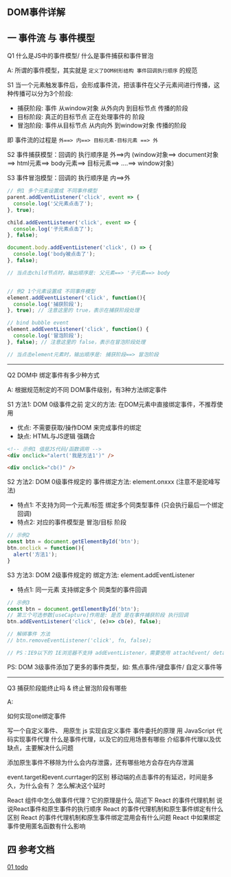 ## DOM事件详解

## 一 事件流 与 事件模型

Q1 什么是JS中的事件模型/ 什么是事件捕获和事件冒泡 

A: 所谓的事件模型，其实就是 `定义了DOM树形结构 事件回调执行顺序` 的规范

S1 当一个元素触发事件后，会形成事件流，把该事件在父子元素间进行传播，这种传播可以分为3个阶段:
  - 捕获阶段: 事件 从window对象 从外向内 到目标节点 传播的阶段
  - 目标阶段: 真正的目标节点 正在处理事件的 阶段
  - 冒泡阶段: 事件从目标节点 从内向外 到window对象 传播的阶段

即 事件流的过程是 `外==> 内==> 目标元素-目标元素 ==> 外`

S2 事件捕获模型：回调的 执行顺序是 外==>内 (window对象==> document对象==> html元素==> body元素==> 目标元素==> ....==> window对象)

S3 事件冒泡模型：回调的 执行顺序是 内==>外


```js
// 例1 多个元素设置成 不同事件模型
parent.addEventListener('click', event => {
  console.log('父元素点击了');
}, true);

child.addEventListener('click', event => {
  console.log('子元素点击了');
}, false);

document.body.addEventListener('click', () => {
  console.log('body被点击了');
}, false);

// 当点击child节点时，输出顺序是: 父元素==> '子元素==> body


// 例2 1个元素设置成 不同事件模型
element.addEventListener('click', function(){
  console.log('捕获阶段');
}, true); // 注意这里的 true，表示在捕获阶段处理

// bind bubble event
element.addEventListener('click', function() {
  console.log('冒泡阶段');
}, false); // 注意这里的 false，表示在冒泡阶段处理

// 当点击element元素时，输出顺序是: 捕获阶段==> 冒泡阶段

```

----------------------------------------------------
Q2 DOM中 绑定事件有多少种方式  

A: 根据规范制定的不同 DOM事件级别，有3种方法绑定事件

S1 方法1: DOM 0级事件之前 定义的方法: 在DOM元素中直接绑定事件，不推荐使用
  - 优点: 不需要获取/操作DOM 来完成事件的绑定
  - 缺点: HTML与JS逻辑 强耦合

```html
<!-- 示例1 值是JS代码/函数调用 -->
<div onclick="alert('我是方法1')" />

<div onclick="cb()" />

```

S2 方法2: DOM 0级事件规定的 事件绑定方法: element.onxxx (注意不是驼峰写法)
  - 特点1: 不支持为同一个元素/标签 绑定多个同类型事件 (只会执行最后一个绑定回调)
  - 特点2: 对应的事件模型是 冒泡/目标 阶段

```js
// 示例2
const btn = document.getElementById('btn');
btn.onclick = function(){
  alert('方法1');
}
```

S3 方法3: DOM 2级事件规定的 绑定方法: element.addEventListener
  - 特点1: 同一元素 支持绑定多个 同类型的事件回调

```js
// 示例3
const btn = document.getElementById('btn');
// 第三个可选参数[useCapture]作用是: 是否 是在事件捕获阶段 执行回调
btn.addEventListener('click', (e)=> cb(e), false);

// 解绑事件 方法
// btn.removeEventListener('click', fn, false);  

// PS：IE9以下的 IE浏览器不支持 addEventListener，需要使用 attachEvent/ detachEvent
```

PS: DOM 3级事件添加了更多的事件类型，如: 焦点事件/键盘事件/ 自定义事件等 


----------------------------------------------------
Q3 捕获阶段能终止吗 & 终止冒泡阶段有哪些

A: 









如何实现one绑定事件



写一个自定义事件、 用原生 js 实现自定义事件
事件委托的原理
用 JavaScript 代码实现事件代理
什么是事件代理，以及它的应用场景有哪些
介绍事件代理以及优缺点，主要解决什么问题

添加原生事件不移除为什么会内存泄露，还有哪些地方会存在内存泄漏

event.target和event.currtager的区别
移动端的点击事件的有延迟，时间是多久，为什么会有？ 怎么解决这个延时


React 组件中怎么做事件代理？它的原理是什么
简述下 React 的事件代理机制
说说React事件和原生事件的执行顺序
React 的事件代理机制和原生事件绑定有什么区别
React 的事件代理机制和原生事件绑定混用会有什么问题
React 中如果绑定事件使用匿名函数有什么影响


## 





## 四 参考文档

[01 todo](todo)



